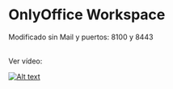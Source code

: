 # OnlyOffice Workspace

Modificado sin Mail y puertos: 8100 y 8443
<br>
<br>

Ver vídeo:

[![Alt text](https://img.youtube.com/vi/U2K8rf1pT366/0.jpg)](https://www.youtube.com/watch?v=U2K8rf1pT3I)
